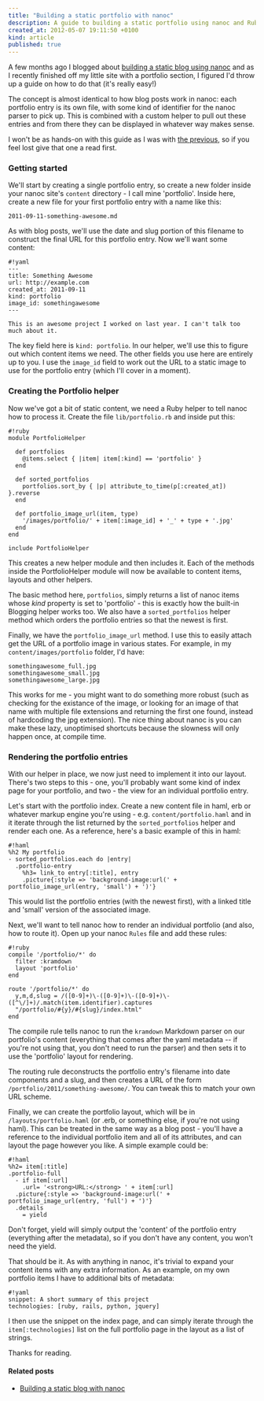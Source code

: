 ```yaml
---
title: "Building a static portfolio with nanoc"
description: A guide to building a static portfolio using nanoc and Ruby
created_at: 2012-05-07 19:11:50 +0100
kind: article
published: true
---
```


A few months ago I blogged about [building a static blog using nanoc](/2012/02/building-a-static-blog-with-nanoc/) and as I recently finished off my little site with a portfolio section, I figured I'd throw up a guide on how to do that (it's really easy!)

The concept is almost identical to how blog posts work in nanoc: each portfolio entry is its own file, with some kind of identifier for the nanoc parser to pick up. This is combined with a custom helper to pull out these entries and from there they can be displayed in whatever way makes sense.

I won't be as hands-on with this guide as I was with [the previous](/2012/02/building-a-static-blog-with-nanoc/), so if you feel lost give that one a read first.

<!-- more -->

### Getting started

We'll start by creating a single portfolio entry, so create a new folder inside your nanoc site's `content` directory - I call mine 'portfolio'. Inside here, create a new file for your first portfolio entry with a name like this:

    2011-09-11-something-awesome.md

As with blog posts, we'll use the date and slug portion of this filename to construct the final URL for this portfolio entry. Now we'll want some content:

    #!yaml
    ---
    title: Something Awesome
    url: http://example.com
    created_at: 2011-09-11
    kind: portfolio
    image_id: somethingawesome
    ---

    This is an awesome project I worked on last year. I can't talk too much about it.

The key field here is `kind: portfolio`. In our helper, we'll use this to figure out which content items we need. The other fields you use here are entirely up to you. I use the `image_id` field to work out the URL to a static image to use for the portfolio entry (which I'll cover in a moment).

### Creating the Portfolio helper

Now we've got a bit of static content, we need a Ruby helper to tell nanoc how to process it. Create the file `lib/portfolio.rb` and inside put this:

    #!ruby
    module PortfolioHelper

      def portfolios
        @items.select { |item| item[:kind] == 'portfolio' }
      end

      def sorted_portfolios
        portfolios.sort_by { |p| attribute_to_time(p[:created_at]) }.reverse
      end

      def portfolio_image_url(item, type)
        '/images/portfolio/' + item[:image_id] + '_' + type + '.jpg'
      end
    end

    include PortfolioHelper

This creates a new helper module and then includes it. Each of the methods inside the PortfolioHelper module will now be available to content items, layouts and other helpers.

The basic method here, `portfolios`, simply returns a list of nanoc items whose *kind* property is set to 'portfolio' - this is exactly how the built-in Blogging helper works too. We also have a `sorted_portfolios` helper method which orders the portfolio entries so that the newest is first.

Finally, we have the `portfolio_image_url` method. I use this to easily attach get the URL of a portfolio image in various states. For example, in my `content/images/portfolio` folder, I'd have:

    somethingawesome_full.jpg
    somethingawesome_small.jpg
    somethingawesome_large.jpg

This works for me - you might want to do something more robust (such as checking for the existance of the image, or looking for an image of that name with multiple file extensions and returning the first one found, instead of hardcoding the jpg extension). The nice thing about nanoc is you can make these lazy, unoptimised shortcuts because the slowness will only happen once, at compile time.

### Rendering the portfolio entries

With our helper in place, we now just need to implement it into our layout. There's two steps to this - one, you'll probably want some kind of index page for your portfolio, and two - the view for an individual portfolio entry.

Let's start with the portfolio index. Create a new content file in haml, erb or whatever markup engine you're using - e.g. `content/portfolio.haml` and in it iterate through the list returned by the `sorted_portfolios` helper and render each one. As a reference, here's a basic example of this in haml:

    #!haml
    %h2 My portfolio
    - sorted_portfolios.each do |entry|
      .portfolio-entry
        %h3= link_to entry[:title], entry
        .picture{:style => 'background-image:url(' + portfolio_image_url(entry, 'small') + ')'}

This would list the portfolio entries (with the newest first), with a linked title and 'small' version of the associated image.

Next, we'll want to tell nanoc how to render an individual portfolio (and also, how to route it). Open up your nanoc `Rules` file and add these rules:

    #!ruby
    compile '/portfolio/*' do
      filter :kramdown 
      layout 'portfolio'
    end

    route '/portfolio/*' do
      y,m,d,slug = /([0-9]+)\-([0-9]+)\-([0-9]+)\-([^\/]+)/.match(item.identifier).captures
      "/portfolio/#{y}/#{slug}/index.html"
    end

The compile rule tells nanoc to run the `kramdown` Markdown parser on our portfolio's content (everything that comes after the yaml metadata -- if you're not using that, you don't need to run the parser) and then sets it to use the 'portfolio' layout for rendering.

The routing rule deconstructs the portfolio entry's filename into date components and a slug, and then creates a URL of the form `/portfolio/2011/something-awesome/`. You can tweak this to match your own URL scheme.

Finally, we can create the portfolio layout, which will be in `/layouts/portfolio.haml` (or .erb, or something else, if you're not using haml). This can be treated in the same way as a blog post - you'll have a reference to the individual portfolio item and all of its attributes, and can layout the page however you like. A simple example could be:

    #!haml
    %h2= item[:title]
    .portfolio-full
      - if item[:url]
        .url= '<strong>URL:</strong> ' + item[:url]
      .picture{:style => 'background-image:url(' + portfolio_image_url(entry, 'full') + ')'}
      .details
        = yield

Don't forget, yield will simply output the 'content' of the portfolio entry (everything after the metadata), so if you don't have any content, you won't need the yield.

That should be it. As with anything in nanoc, it's trivial to expand your content items with any extra information. As an example, on my own portfolio items I have to additional bits of metadata:

    #!yaml
    snippet: A short summary of this project
    technologies: [ruby, rails, python, jquery]

I then use the snippet on the index page, and can simply iterate through the `item[:technologies]` list on the full portfolio page in the layout as a list of strings.

Thanks for reading.

#### Related posts

* [Building a static blog with nanoc](/2012/02/building-a-static-blog-with-nanoc/)
